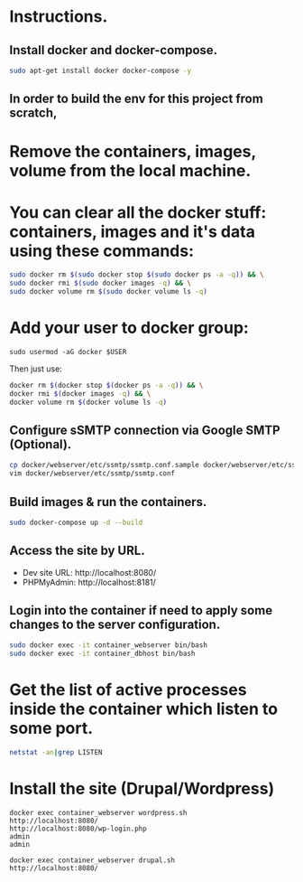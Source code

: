 # Instructions.

## Install docker and docker-compose.

```bash
sudo apt-get install docker docker-compose -y
```

## In order to build the env for this project from scratch, 
# Remove the containers, images, volume from the local machine.
# You can clear all the docker stuff: containers, images and it's data using these commands:

```bash
sudo docker rm $(sudo docker stop $(sudo docker ps -a -q)) && \
sudo docker rmi $(sudo docker images -q) && \
sudo docker volume rm $(sudo docker volume ls -q)
```

# Add your user to docker group:

```
sudo usermod -aG docker $USER
```

Then just use:

```bash
docker rm $(docker stop $(docker ps -a -q)) && \
docker rmi $(docker images -q) && \
docker volume rm $(docker volume ls -q)
```

## Configure sSMTP connection via Google SMTP (Optional).

```bash
cp docker/webserver/etc/ssmtp/ssmtp.conf.sample docker/webserver/etc/ssmtp/ssmtp.conf
vim docker/webserver/etc/ssmtp/ssmtp.conf
```

## Build images & run the containers.

```bash
sudo docker-compose up -d --build
```

## Access the site by URL.

- Dev site URL: http://localhost:8080/
- PHPMyAdmin: http://localhost:8181/

## Login into the container if need to apply some changes to the server configuration.

```bash
sudo docker exec -it container_webserver bin/bash
sudo docker exec -it container_dbhost bin/bash
```

# Get the list of active processes inside the container which listen to some port.

```bash
netstat -an|grep LISTEN
```

# Install the site (Drupal/Wordpress)
```
docker exec container_webserver wordpress.sh
http://localhost:8080/
http://localhost:8080/wp-login.php
admin
admin

docker exec container_webserver drupal.sh
http://localhost:8080/
```